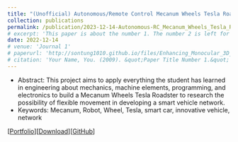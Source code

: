 ```yaml
---
title: "(Unofficial) Autonomous/Remote Control Mecanum Wheels Tesla Roadster in real-world"
collection: publications
permalink: /publication/2023-12-14-Autonomous-RC_Mecanum_Wheels_Tesla_Roadster
# excerpt: 'This paper is about the number 1. The number 2 is left for future work.'
date: 2022-12-14
# venue: 'Journal 1'
# paperurl: 'http://sontung1010.github.io/files/Enhancing_Monocular_3D_Object_Detection_in_Foggy_Conditions.pdf'
# citation: 'Your Name, You. (2009). &quot;Paper Title Number 1.&quot; <i>Journal 1</i>. 1(1).'
---
```

- Abstract: This project aims to apply everything the student has learned in engineering about mechanics, machine elements, programming, and electronics to build a Mecanum Wheels Tesla Roadster to research the possibility of flexible movement in developing a smart vehicle network.
- Keywords: Mecanum, Robot, Wheel, Tesla, smart car, innovative vehicle, network

[[Portfolio](https://sontung1010.github.io/portfolio/2022-01-01-portfolio/)][[Download](/files/Autonomous-RC_Mecanum_Wheels_Tesla_Roadster.pdf)][[GitHub](https://github.com/sontung1010/Autonomous-Remote-Control-Mecanum-Wheel-Tesla-Roadster)]
